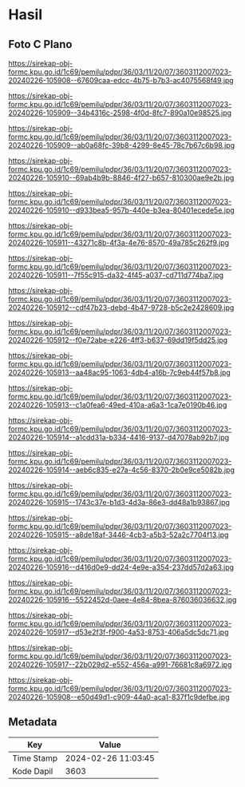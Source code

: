 # Hasil

## Foto C Plano

https://sirekap-obj-formc.kpu.go.id/1c69/pemilu/pdpr/36/03/11/20/07/3603112007023-20240226-105908--67609caa-edcc-4b75-b7b3-ac4075568f49.jpg

https://sirekap-obj-formc.kpu.go.id/1c69/pemilu/pdpr/36/03/11/20/07/3603112007023-20240226-105909--34b4316c-2598-4f0d-8fc7-890a10e98525.jpg

https://sirekap-obj-formc.kpu.go.id/1c69/pemilu/pdpr/36/03/11/20/07/3603112007023-20240226-105909--ab0a68fc-39b8-4299-8e45-78c7b67c6b98.jpg

https://sirekap-obj-formc.kpu.go.id/1c69/pemilu/pdpr/36/03/11/20/07/3603112007023-20240226-105910--69ab4b9b-8846-4f27-b657-810300ae9e2b.jpg

https://sirekap-obj-formc.kpu.go.id/1c69/pemilu/pdpr/36/03/11/20/07/3603112007023-20240226-105910--d933bea5-957b-440e-b3ea-80401ecede5e.jpg

https://sirekap-obj-formc.kpu.go.id/1c69/pemilu/pdpr/36/03/11/20/07/3603112007023-20240226-105911--43271c8b-4f3a-4e76-8570-49a785c262f9.jpg

https://sirekap-obj-formc.kpu.go.id/1c69/pemilu/pdpr/36/03/11/20/07/3603112007023-20240226-105911--7f55c915-da32-4f45-a037-cd711d774ba7.jpg

https://sirekap-obj-formc.kpu.go.id/1c69/pemilu/pdpr/36/03/11/20/07/3603112007023-20240226-105912--cdf47b23-debd-4b47-9728-b5c2e2428609.jpg

https://sirekap-obj-formc.kpu.go.id/1c69/pemilu/pdpr/36/03/11/20/07/3603112007023-20240226-105912--f0e72abe-e226-4ff3-b637-69dd19f5dd25.jpg

https://sirekap-obj-formc.kpu.go.id/1c69/pemilu/pdpr/36/03/11/20/07/3603112007023-20240226-105913--aa48ac95-1063-4db4-a16b-7c9eb44f57b8.jpg

https://sirekap-obj-formc.kpu.go.id/1c69/pemilu/pdpr/36/03/11/20/07/3603112007023-20240226-105913--c1a0fea6-49ed-410a-a6a3-1ca7e0190b46.jpg

https://sirekap-obj-formc.kpu.go.id/1c69/pemilu/pdpr/36/03/11/20/07/3603112007023-20240226-105914--a1cdd31a-b334-4416-9137-d47078ab92b7.jpg

https://sirekap-obj-formc.kpu.go.id/1c69/pemilu/pdpr/36/03/11/20/07/3603112007023-20240226-105914--aeb6c835-e27a-4c56-8370-2b0e9ce5082b.jpg

https://sirekap-obj-formc.kpu.go.id/1c69/pemilu/pdpr/36/03/11/20/07/3603112007023-20240226-105915--1743c37e-b1d3-4d3a-86e3-dd48a1b93867.jpg

https://sirekap-obj-formc.kpu.go.id/1c69/pemilu/pdpr/36/03/11/20/07/3603112007023-20240226-105915--a8de18af-3446-4cb3-a5b3-52a2c7704f13.jpg

https://sirekap-obj-formc.kpu.go.id/1c69/pemilu/pdpr/36/03/11/20/07/3603112007023-20240226-105916--d416d0e9-dd24-4e9e-a354-237dd57d2a63.jpg

https://sirekap-obj-formc.kpu.go.id/1c69/pemilu/pdpr/36/03/11/20/07/3603112007023-20240226-105916--5522452d-0aee-4e84-8bea-876036036632.jpg

https://sirekap-obj-formc.kpu.go.id/1c69/pemilu/pdpr/36/03/11/20/07/3603112007023-20240226-105917--d53e2f3f-f900-4a53-8753-406a5dc5dc71.jpg

https://sirekap-obj-formc.kpu.go.id/1c69/pemilu/pdpr/36/03/11/20/07/3603112007023-20240226-105917--22b029d2-e552-456a-a991-76681c8a6972.jpg

https://sirekap-obj-formc.kpu.go.id/1c69/pemilu/pdpr/36/03/11/20/07/3603112007023-20240226-105908--e50d49d1-c909-44a0-aca1-837f1c9defbe.jpg


## Metadata

| Key        | Value               |
| ---------- | ------------------- |
| Time Stamp | 2024-02-26 11:03:45 |
| Kode Dapil | 3603                |



